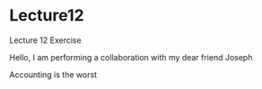 # Lecture12
Lecture 12 Exercise

Hello, I am performing a collaboration with my dear friend Joseph

Accounting is the worst